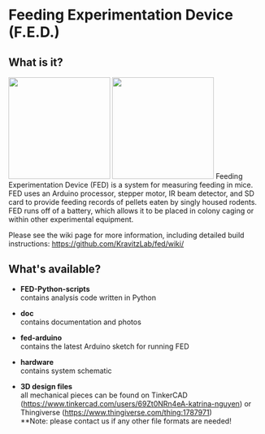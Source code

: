 # Feeding Experimentation Device (F.E.D.)
## What is it?
<img src="https://github.com/KravitzLab/FED/blob/master/hardware/FED%20Assembly.PNG" height="200">
<img src="https://github.com/KravitzLab/FED/blob/master/doc/photos/FED%20front3.jpg" height="200">  
Feeding Experimentation Device (FED) is a system for measuring feeding in mice. FED uses an Arduino processor, 
stepper motor, IR beam detector, and SD card to provide feeding records of pellets eaten by singly housed rodents. FED runs off of a battery, which allows it to be placed in colony caging or within other experimental equipment.

Please see the wiki page for more information, including detailed build instructions: https://github.com/KravitzLab/fed/wiki/

## What's available?
+ <b>FED-Python-scripts</b>  
contains analysis code written in Python

+ <b>doc</b>  
contains documentation and photos

+ <b>fed-arduino</b>  
contains the latest Arduino sketch for running FED

+ <b>hardware</b>  
contains system schematic

+ <b>3D design files</b>  
all mechanical pieces can be found on TinkerCAD (https://www.tinkercad.com/users/69Zt0NRn4eA-katrina-nguyen) or Thingiverse (https://www.thingiverse.com/thing:1787971)  
**Note: please contact us if any other file formats are needed!

